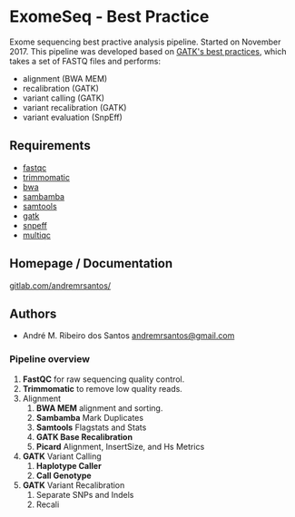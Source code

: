 # ExomeSeq - Best Practice

Exome sequencing best practive analysis pipeline. Started on 
November 2017. This pipeline was developed based on 
[GATK's best practices](https://software.broadinstitute.org/gatk/best-practices/), 
which takes a set of FASTQ files and performs:

- alignment (BWA MEM)
- recalibration (GATK)
- variant calling (GATK)
- variant recalibration (GATK)
- variant evaluation (SnpEff)

## Requirements

- [fastqc](https://www.bioinformatics.babraham.ac.uk/projects/fastqc/)
- [trimmomatic](trimmomatic)
- [bwa](http://bio-bwa.sourceforge.net)
- [sambamba](http://lomereiter.github.io/sambamba/)
- [samtools](https://samtools.github.io)
- [gatk](https://software.broadinstitute.org/gatk/)
- [snpeff](http://snpeff.sourceforge.net)
- [multiqc](http://multiqc.info)

## Homepage / Documentation

[gitlab.com/andremrsantos/](https://gitlab.com/andremrsantos/exomeseq)

## Authors

- André M. Ribeiro dos Santos <andremrsantos@gmail.com>

### Pipeline overview

1.  **FastQC** for raw sequencing quality control.
2.  **Trimmomatic** to remove low quality reads.
3.  Alignment
    1. **BWA MEM** alignment and sorting.
    2. **Sambamba** Mark Duplicates
    3. **Samtools** Flagstats and Stats
    4. **GATK Base Recalibration**
    5. **Picard** Alignment, InsertSize, and Hs Metrics
4.  **GATK** Variant Calling
    1. **Haplotype Caller**
    2. **Call Genotype**
5.  **GATK** Variant Recalibration
    1. Separate SNPs and Indels
    2. Recali
